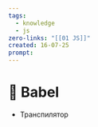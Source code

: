 ```yaml
---
tags:
  - knowledge
  - js
zero-links: "[[01 JS]]"
created: 16-07-25
prompt:
---
```

# 📑 Babel
- Транспилятор 
